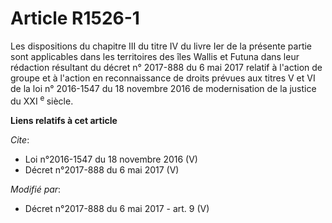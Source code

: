 # Article R1526-1

Les dispositions du chapitre III du titre IV du livre Ier de la présente partie sont applicables dans les territoires des
îles Wallis et Futuna dans leur rédaction résultant du décret n° 2017-888 du 6 mai 2017 relatif à l'action de groupe et à
l'action en reconnaissance de droits prévues aux titres V et VI de la loi n° 2016-1547 du 18 novembre 2016 de modernisation
de la justice du XXI 
  <sup>e </sup>siècle.

**Liens relatifs à cet article**

_Cite_:

  - Loi n°2016-1547 du 18 novembre 2016 (V)
  - Décret n°2017-888 du 6 mai 2017 (V)

_Modifié par_:

  - Décret n°2017-888 du 6 mai 2017 - art. 9 (V)
